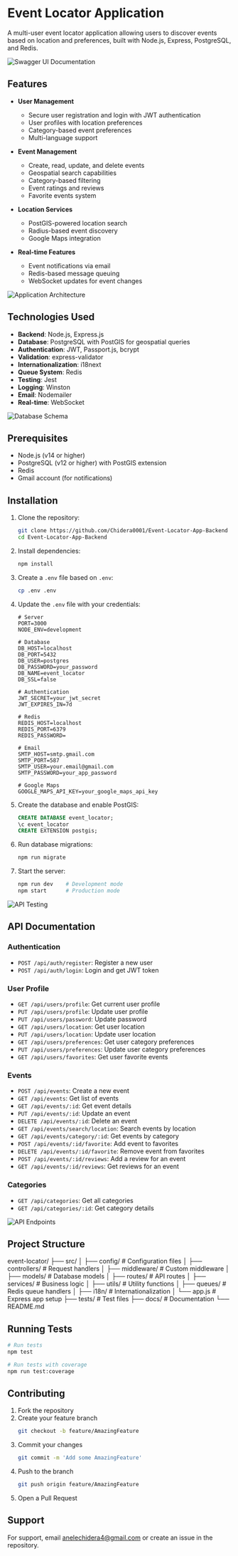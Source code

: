 # Event Locator Application

A multi-user event locator application allowing users to discover events based on location and preferences, built with Node.js, Express, PostgreSQL, and Redis.

![Swagger UI Documentation](./docs/images/swagger-ui.png)

## Features

- **User Management**
  - Secure user registration and login with JWT authentication
  - User profiles with location preferences
  - Category-based event preferences
  - Multi-language support

- **Event Management**
  - Create, read, update, and delete events
  - Geospatial search capabilities
  - Category-based filtering
  - Event ratings and reviews
  - Favorite events system

- **Location Services**
  - PostGIS-powered location search
  - Radius-based event discovery
  - Google Maps integration
  
- **Real-time Features**
  - Event notifications via email
  - Redis-based message queuing
  - WebSocket updates for event changes

![Application Architecture](./docs/images/architecture.png)

## Technologies Used

- **Backend**: Node.js, Express.js
- **Database**: PostgreSQL with PostGIS for geospatial queries
- **Authentication**: JWT, Passport.js, bcrypt
- **Validation**: express-validator
- **Internationalization**: i18next
- **Queue System**: Redis
- **Testing**: Jest
- **Logging**: Winston
- **Email**: Nodemailer
- **Real-time**: WebSocket

![Database Schema](./docs/images/database-schema.png)

## Prerequisites

- Node.js (v14 or higher)
- PostgreSQL (v12 or higher) with PostGIS extension
- Redis
- Gmail account (for notifications)

## Installation

1. Clone the repository:
   ```bash
   git clone https://github.com/Chidera0001/Event-Locator-App-Backend
   cd Event-Locator-App-Backend
   ```

2. Install dependencies:
   ```bash
   npm install
   ```

3. Create a `.env` file based on `.env`:
   ```bash
   cp .env .env
   ```

4. Update the `.env` file with your credentials:
   ```env
   # Server
   PORT=3000
   NODE_ENV=development

   # Database
   DB_HOST=localhost
   DB_PORT=5432
   DB_USER=postgres
   DB_PASSWORD=your_password
   DB_NAME=event_locator
   DB_SSL=false

   # Authentication
   JWT_SECRET=your_jwt_secret
   JWT_EXPIRES_IN=7d

   # Redis
   REDIS_HOST=localhost
   REDIS_PORT=6379
   REDIS_PASSWORD=

   # Email
   SMTP_HOST=smtp.gmail.com
   SMTP_PORT=587
   SMTP_USER=your.email@gmail.com
   SMTP_PASSWORD=your_app_password

   # Google Maps
   GOOGLE_MAPS_API_KEY=your_google_maps_api_key
   ```

5. Create the database and enable PostGIS:
   ```sql
   CREATE DATABASE event_locator;
   \c event_locator
   CREATE EXTENSION postgis;
   ```

6. Run database migrations:
   ```bash
   npm run migrate
   ```

7. Start the server:
   ```bash
   npm run dev    # Development mode
   npm start      # Production mode
   ```

![API Testing](./docs/images/api-testing.png)

## API Documentation

### Authentication

- `POST /api/auth/register`: Register a new user
- `POST /api/auth/login`: Login and get JWT token

### User Profile

- `GET /api/users/profile`: Get current user profile
- `PUT /api/users/profile`: Update user profile
- `PUT /api/users/password`: Update password
- `GET /api/users/location`: Get user location
- `PUT /api/users/location`: Update user location
- `GET /api/users/preferences`: Get user category preferences
- `PUT /api/users/preferences`: Update user category preferences
- `GET /api/users/favorites`: Get user favorite events

### Events

- `POST /api/events`: Create a new event
- `GET /api/events`: Get list of events
- `GET /api/events/:id`: Get event details
- `PUT /api/events/:id`: Update an event
- `DELETE /api/events/:id`: Delete an event
- `GET /api/events/search/location`: Search events by location
- `GET /api/events/category/:id`: Get events by category
- `POST /api/events/:id/favorite`: Add event to favorites
- `DELETE /api/events/:id/favorite`: Remove event from favorites
- `POST /api/events/:id/reviews`: Add a review for an event
- `GET /api/events/:id/reviews`: Get reviews for an event

### Categories

- `GET /api/categories`: Get all categories
- `GET /api/categories/:id`: Get category details

![API Endpoints](./docs/images/api-endpoints.png)

## Project Structure
event-locator/
├── src/
│ ├── config/ # Configuration files
│ ├── controllers/ # Request handlers
│ ├── middleware/ # Custom middleware
│ ├── models/ # Database models
│ ├── routes/ # API routes
│ ├── services/ # Business logic
│ ├── utils/ # Utility functions
│ ├── queues/ # Redis queue handlers
│ ├── i18n/ # Internationalization
│ └── app.js # Express app setup
├── tests/ # Test files
├── docs/ # Documentation
└── README.md


## Running Tests

```bash
# Run tests
npm test

# Run tests with coverage
npm run test:coverage
```

## Contributing

1. Fork the repository
2. Create your feature branch
   ```bash
   git checkout -b feature/AmazingFeature
   ```
3. Commit your changes
   ```bash
   git commit -m 'Add some AmazingFeature'
   ```
4. Push to the branch
   ```bash
   git push origin feature/AmazingFeature
   ```
5. Open a Pull Request

## Support

For support, email anelechidera4@gmail.com or create an issue in the repository.
